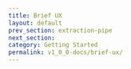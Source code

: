```yaml
---
title: Brief UX
layout: default
prev_section: extraction-pipe
next_section:
category: Getting Started
permalink: v1_0_0-docs/brief-ux/
---
```

